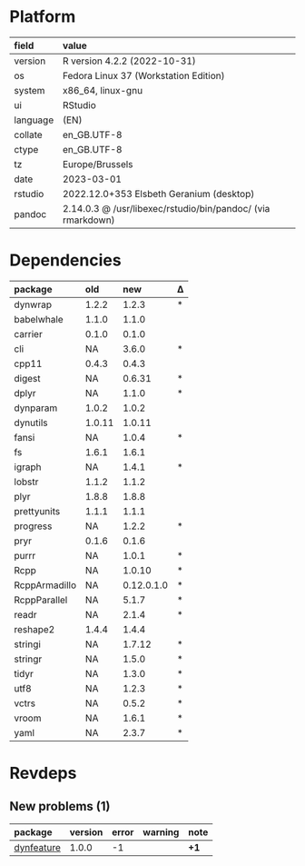 # Platform

|field    |value                                                       |
|:--------|:-----------------------------------------------------------|
|version  |R version 4.2.2 (2022-10-31)                                |
|os       |Fedora Linux 37 (Workstation Edition)                       |
|system   |x86_64, linux-gnu                                           |
|ui       |RStudio                                                     |
|language |(EN)                                                        |
|collate  |en_GB.UTF-8                                                 |
|ctype    |en_GB.UTF-8                                                 |
|tz       |Europe/Brussels                                             |
|date     |2023-03-01                                                  |
|rstudio  |2022.12.0+353 Elsbeth Geranium (desktop)                    |
|pandoc   |2.14.0.3 @ /usr/libexec/rstudio/bin/pandoc/ (via rmarkdown) |

# Dependencies

|package       |old    |new        |Δ  |
|:-------------|:------|:----------|:--|
|dynwrap       |1.2.2  |1.2.3      |*  |
|babelwhale    |1.1.0  |1.1.0      |   |
|carrier       |0.1.0  |0.1.0      |   |
|cli           |NA     |3.6.0      |*  |
|cpp11         |0.4.3  |0.4.3      |   |
|digest        |NA     |0.6.31     |*  |
|dplyr         |NA     |1.1.0      |*  |
|dynparam      |1.0.2  |1.0.2      |   |
|dynutils      |1.0.11 |1.0.11     |   |
|fansi         |NA     |1.0.4      |*  |
|fs            |1.6.1  |1.6.1      |   |
|igraph        |NA     |1.4.1      |*  |
|lobstr        |1.1.2  |1.1.2      |   |
|plyr          |1.8.8  |1.8.8      |   |
|prettyunits   |1.1.1  |1.1.1      |   |
|progress      |NA     |1.2.2      |*  |
|pryr          |0.1.6  |0.1.6      |   |
|purrr         |NA     |1.0.1      |*  |
|Rcpp          |NA     |1.0.10     |*  |
|RcppArmadillo |NA     |0.12.0.1.0 |*  |
|RcppParallel  |NA     |5.1.7      |*  |
|readr         |NA     |2.1.4      |*  |
|reshape2      |1.4.4  |1.4.4      |   |
|stringi       |NA     |1.7.12     |*  |
|stringr       |NA     |1.5.0      |*  |
|tidyr         |NA     |1.3.0      |*  |
|utf8          |NA     |1.2.3      |*  |
|vctrs         |NA     |0.5.2      |*  |
|vroom         |NA     |1.6.1      |*  |
|yaml          |NA     |2.3.7      |*  |

# Revdeps

## New problems (1)

|package    |version |error |warning |note   |
|:----------|:-------|:-----|:-------|:------|
|[dynfeature](problems.md#dynfeature)|1.0.0   |-1    |        |__+1__ |

